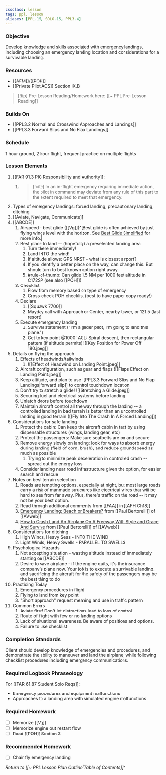 ```yaml
---
cssclass: lesson
tags: ppl, lesson
aliases: [PPL.15, SOLO.15, PPL3.4]
---
```

### Objective
Develop knowledge and skills associated with emergency landings, including choosing an emergency landing location and considerations for a survivable landing.

### Resources
- [[AFM]]/[[POH]]
- [[Private Pilot ACS]] Section IX.B

> [!tip] Pre-Lesson Reading/Homework here: [[~ PPL Pre-Lesson Reading]]

### Builds On
- [[PPL3.2 Normal and Crosswind Approaches and Landings]]
- [[PPL3.3 Forward Slips and No Flap Landings]]

### Schedule
1 hour ground, 2 hour flight, frequent practice on multiple flights

### Lesson Elements
1. [[FAR 91.3 PIC Responsibility and Authority]]:
	1. > [!cite] In an in-flight emergency requiring immediate action, the pilot in command may deviate from any rule of this part to the extent required to meet that emergency.
2. Types of emergency landings: forced landing, precautionary landing, ditching
3. [[Aviate, Navigate, Communicate]]
4. [[ABCDE]]
	1. Airspeed - best glide ([[Vg]])^[Best glide is often achieved by just flying wings level with the horizon. See [Best Glide Simplified](https://pilotworkshop.com/tips/best-glide-simplified/) for more info.]
	2. Best place to land -- (hopefully) a preselected landing area
		1. Turn there immediately!
		2. Land INTO the wind!
		3. If altitude allows: GPS NRST - what is closest airport?
		4. If you identify a better place on the way, can change this. But should turn to best known option right away.
		5. #rule-of-thumb: Can glide 1.5 NM per 1000 feet altitude in C172SP (see also [[POH]])
	3. Checklist
		1.  Flow from memory based on type of emergency
		2. Cross-check POH checklist (best to have paper copy ready!)
	4. Declare
		1. [[Squawk 7700]]
		2. Mayday call with Approach or Center, nearby tower, or 121.5 (last resort)
	5. Execute emergency landing
		1. Survival statement ("I'm a glider pilot, I'm going to land this plane.")
		2. Get to key point @1000' AGL: Spiral descent, then rectangular pattern (if altitude permits) ![[Key Position for Power Off 180.jpeg]]
5. Details on flying the approach
	1. Effects of headwinds/tailwinds 
		1. ![[Effect of Headwind on Landing Point.jpeg]]
	2. Aircraft configuration, such as gear and flaps ![[Flaps Effect on Landing Point.jpeg]]
	3. Keep altitude, and plan to use [[PPL3.3 Forward Slips and No Flap Landings|forward slip]] to control touchdown location
	4. Don't try to stretch a glide! ![[Stretching a Glide.jpeg]]
	5. Securing fuel and electrical systems before landing
	6. Unlatch doors before touchdown
	7. Maintain aircraft control all the way through the landing -- a controlled landing in bad terrain is better than an uncontrolled landing in good terrain ([[Fly Into The Crash In A Forced Landing]])
6. Considerations for safe landing
	1. Protect the cabin: Can keep the aircraft cabin in tact by using dispensable structures (wings, landing gear, etc)
	2. Protect the passengers: Make sure seatbelts are on and secure
	3. Remove energy slowly on landing: look for ways to absorb energy during landing (field of corn, brush), and reduce groundspeed as much as possible
		1. Trying to minimize peak deceleration in controlled crash -- spread out the energy loss
	4. Consider landing near road infrastructure given the option, for easier search and rescue
7. Notes on best terrain selection
	1. Roads are tempting options, especially at night, but most large roads carry a risk of manmade structures like electrical wires that will be hard to see from far away. Plus, there's traffic on the road -- it may not be your best option.
	2. Read through additional comments from [[FAA]] in [[AFH Ch18]]
	3. [Emergency Landing: Beach or Breakers?](https://www.youtube.com/watch?v=0LwGYBBhTss) from [[Paul Bertorelli]] of [[AVweb]]
	4. [How to Crash Land An Airplane On A Freeway With Style and Grace And Survive](https://www.youtube.com/watch?v=99DomTe9JY4) from [[Paul Bertorelli]] of [[AVweb]]
8. Considerations for ditching
	1. High Winds, Heavy Seas - INTO THE WIND 
	2. Light Winds, Heavy Swells - PARALLEL TO SWELLS
9. Psychological Hazards
	1. Not accepting situation - wasting altitude instead of immediately starting on [[ABCDE]]
	2. Desire to save airplane - if the engine quits, it's the insurance company's plane now. Your job is to execute a survivable landing, and sacrificing the aircraft for the safety of the passengers may be the best thing to do
10. Practicing Today
	1. Emergency procedures in flight
	2. Flying to land from key point
	3. "Short approach" request meaning and use in traffic pattern
11. Common Errors
	1. Aviate first! Don't let distractions lead to loss of control.
	2. Route of flight with few or no landing options
	3. Lack of situational awareness. Be aware of positions and options.
	4. Failure to use checklist

### Completion Standards
Client should develop knowledge of emergencies and procedures, and demonstrate the ability to maneuver and land the airplane, while following checklist procedures including emergency communications.

### Required Logbook Phraseology
For [[FAR 61.87 Student Solo Reqs]]: 
- Emergency procedures and equipment malfunctions
- Approaches to a landing area with simulated engine malfunctions

### Required Homework
- [ ] Memorize [[Vg]]
- [ ] Memorize engine out restart flow
- [ ] Read [[POH]] Section 3

### Recommended Homework
- [ ] Chair fly emergency landing

*Return to [[~ PPL Lesson Plan Outline|Table of Contents]]^*